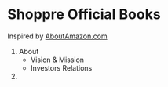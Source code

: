 # Shoppre Official Books

Inspired by [AboutAmazon.com](https://www.aboutamazon.com/)
1. About
    - Vision & Mission
    - Investors Relations
3. 
